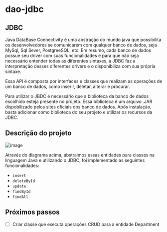 # dao-jdbc
## JDBC
Java DataBase Connectivity é uma abstração do mundo java que possibilita os desenvolvedores se comunicarem com qualquer banco de dados, seja MySql, Sql Sever, PostgreeSQL, etc.
Em resumo, cada banco de dados possue seu driver com suas funcionalidades e para que não seja necessário entender todas as diferentes sintaxes, a JDBC faz a interpretação desses diferentes drivers e o disponibiliza com sua própria sintaxe.

Essa API é composta por interfaces e classes que realizam as operações de um banco de dados, como inserir, deletar, alterar e procurar.

Para utilizar o JBDC é necessário que a biblioteca da banco de dados escolhido esteja presente no projeto. Essa biblioteca é um arquivo .JAR dispobilizado pelos sites oficiais dos banco de dados.
Após instalação, basta adicionar como biblioteca do seu projeto e utilizar os recursos da JDBC.


## Descrição do projeto
![image](https://user-images.githubusercontent.com/84423626/209351882-33949068-96eb-421c-98a5-7111fb3da7f4.png)

Através do diagrama acima, abstraimos essas entidades para classes na linguagem Java e utilizando o JDBC, foi implementado as seguintes funcionalidades:

- `insert`
- `deleteById`
- `update`
- `findById`
- `findAll`

## Próximos passos
- [ ] Criar classe que executa operações CRUD para a entidade Department
